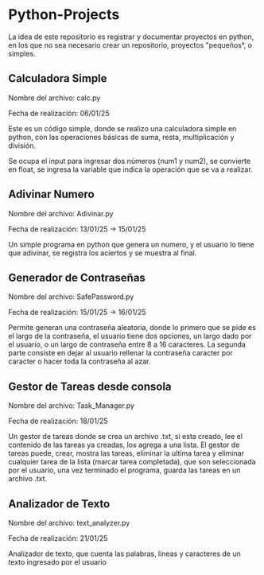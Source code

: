# Python-Projects
La idea de este repositorio es registrar y documentar proyectos en python, en los que no sea necesario crear un repositorio, proyectos "pequeños°, o simples.
## Calculadora Simple
Nombre del archivo: calc.py

Fecha de realización: 06/01/25

Este es un código simple, donde se realizo una calculadora simple en python, con las operaciones básicas de suma, resta, multiplicación y división.

Se ocupa el input para ingresar dos números (num1 y num2), se convierte en float, se ingresa la variable que indica la operación que se va a realizar.
## Adivinar Numero
Nombre del archivo: Adivinar.py

Fecha de realización: 13/01/25 -> 15/01/25

Un simple programa en python que genera un numero, y el usuario lo tiene que adivinar, se registra los aciertos y se muestra al final.
## Generador de Contraseñas
Nombre del archivo: SafePassword.py

Fecha de realización: 15/01/25 -> 16/01/25

Permite generan una contraseña aleatoria, donde lo primero que se pide es el largo de la contraseña, el usuario tiene dos opciones, un largo dado por el usuario, o un largo de contraseña entre 8 a 16 caracteres. La segunda parte consiste en dejar al usuario rellenar la contraseña caracter por caracter o hacer toda la contraseña al azar.

## Gestor de Tareas desde consola
Nombre del archivo: Task_Manager.py

Fecha de realización: 18/01/25

Un gestor de tareas donde se crea un archivo .txt, si esta creado, lee el contenido de las tareas ya creadas, los agrega a una lista. El gestor de tareas puede, crear, mostra las tareas, eliminar la ultima tarea y eliminar cualquier tarea de la lista (marcar tarea completada), que son seleccionada por el usuario, una vez terminado el programa, guarda las tareas en un archivo .txt.
## Analizador de Texto
Nombre del archivo: text_analyzer.py

Fecha de realización: 21/01/25

Analizador de texto, que cuenta las palabras, lineas y caracteres de un texto ingresado por el usuario
